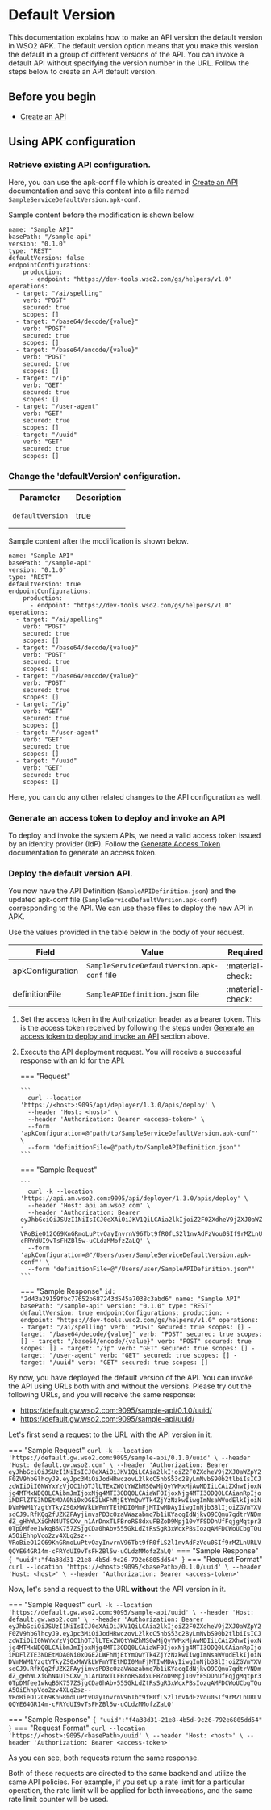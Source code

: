# Default Version

This documentation explains how to make an API version the default version in WSO2 APK. The default version option means that you make this version the default in a group of different versions of the API. You can invoke a default API without specifying the version number in the URL. Follow the steps below to create an API default version.

## Before you begin

- <a href="../../../get-started/quick-start-guide" target="_blank">Create an API</a>

## Using APK configuration

### Retrieve existing API configuration.
Here, you can use the apk-conf file which is created in <a href="../../../get-started/quick-start-guide" target="_blank">Create an API</a> documentation and save this content into a file named `SampleServiceDefaultVersion.apk-conf`.

Sample content before the modification is shown below.
```
name: "Sample API"
basePath: "/sample-api"
version: "0.1.0"
type: "REST"
defaultVersion: false
endpointConfigurations:
    production:
      - endpoint: "https://dev-tools.wso2.com/gs/helpers/v1.0"
operations:
  - target: "/ai/spelling"
    verb: "POST"
    secured: true
    scopes: []
  - target: "/base64/decode/{value}"
    verb: "POST"
    secured: true
    scopes: []
  - target: "/base64/encode/{value}"
    verb: "POST"
    secured: true
    scopes: []
  - target: "/ip"
    verb: "GET"
    secured: true
    scopes: []
  - target: "/user-agent"
    verb: "GET"
    secured: true
    scopes: []
  - target: "/uuid"
    verb: "GET"
    secured: true
    scopes: []
```

### Change the 'defaultVersion' configuration.
<table>
        <tbody>
            <tr>
                <th colspan="2" >Parameter</th>
                <th>Description</th>
            </tr>
            <tr>
                <td colspan="2" class="confluenceTd"><pre>defaultVersion</pre></td>
                <td class="confluenceTd">true</td>
            </tr>
        </tbody>
</table>

   Sample content after the modification is shown below.
```
name: "Sample API"
basePath: "/sample-api"
version: "0.1.0"
type: "REST"
defaultVersion: true
endpointConfigurations:
    production:
      - endpoint: "https://dev-tools.wso2.com/gs/helpers/v1.0"
operations:
  - target: "/ai/spelling"
    verb: "POST"
    secured: true
    scopes: []
  - target: "/base64/decode/{value}"
    verb: "POST"
    secured: true
    scopes: []
  - target: "/base64/encode/{value}"
    verb: "POST"
    secured: true
    scopes: []
  - target: "/ip"
    verb: "GET"
    secured: true
    scopes: []
  - target: "/user-agent"
    verb: "GET"
    secured: true
    scopes: []
  - target: "/uuid"
    verb: "GET"
    secured: true
    scopes: []
```
   
Here, you can do any other related changes to the API configuration as well.

### Generate an access token to deploy and invoke an API

To deploy and invoke the system APIs, we need a valid access token issued by an identity provider (IdP). Follow the <a href="../../../develop-and-deploy-api/security/generate-access-token" target="_blank">Generate Access Token</a> documentation to generate an access token.


### Deploy the default version API.

You now have the API Definition (`SampleAPIDefinition.json`) and the updated apk-conf file (`SampleServiceDefaultVersion.apk-conf`) corresponding to the API. We can use these files to deploy the new API in APK.

Use the values provided in the table below in the body of your request.

   | Field            | Value                                       | Required         |
   | ---------------- | ------------------------------------------- | ---------------- |
   | apkConfiguration | `SampleServiceDefaultVersion.apk-conf` file | :material-check: |
   | definitionFile   | `SampleAPIDefinition.json` file             | :material-check: |

1.  Set the access token in the Authorization header as a bearer token. This is the access token received by following the steps under [Generate an access token to deploy and invoke an API](#generate-an-access-token-to-deploy-and-invoke-an-api) section above.
2.  Execute the API deployment request. You will receive a successful response with an Id for the API.

    === "Request"

        ```
          curl --location 'https://<host>:9095/api/deployer/1.3.0/apis/deploy' \
          --header 'Host: <host>' \
          --header 'Authorization: Bearer <access-token>' \
          --form 'apkConfiguration=@"path/to/SampleServiceDefaultVersion.apk-conf"' \
          --form 'definitionFile=@"path/to/SampleAPIDefinition.json"'
        ```

    === "Sample Request"

        ```
          curl -k --location 'https://api.am.wso2.com:9095/api/deployer/1.3.0/apis/deploy' \
          --header 'Host: api.am.wso2.com' \
          --header 'Authorization: Bearer eyJhbGciOiJSUzI1NiIsICJ0eXAiOiJKV1QiLCAia2lkIjoiZ2F0ZXdheV9jZXJ0aWZpY2F0ZV9hbGlhcyJ9.eyJpc3MiOiJodHRwczovL2lkcC5hbS53c28yLmNvbS90b2tlbiIsICJzdWIiOiI0NWYxYzVjOC1hOTJlLTExZWQtYWZhMS0wMjQyYWMxMjAwMDIiLCAiZXhwIjoxNjg4MTMxNDQ0LCAibmJmIjoxNjg4MTI3ODQ0LCAiaWF0IjoxNjg4MTI3ODQ0LCAianRpIjoiMDFlZTE3NDEtMDA0Ni0xOGE2LWFhMjEtYmQwYTk4ZjYzNzkwIiwgImNsaWVudElkIjoiNDVmMWM1YzgtYTkyZS0xMWVkLWFmYTEtMDI0MmFjMTIwMDAyIiwgInNjb3BlIjoiZGVmYXVsdCJ9.RfKQq2fUZKZFAyjimvsPD3cOzaVWazabmq7b1iKYacqIdNjkvO9CQmu7qdtrVNDmdZ_gHhWLXiGhN4UTSCXv_n1ArDnxTLFBroRS8dxuFBZoD9Mpj10vYFSDDhUfFqjgMqtpr30TpDMfee1wkqB6K757ZSjgCDa0hAbv555GkLdZtRsSgR3xWcxPBsIozqAMFDCWoUCbgTQuA5OiEhhpVco2zv4XLq2sz--VRoBieO12C69KnGRmoLuPtvOayInvrnV96Tbt9fR0fLS2l1nvAdFzVou0SIf9rMZLnURLVQQYE64GR14m-cFRYdUI9vTsFHZBl5w-uCLdzMMofzZaLQ' \
          --form 'apkConfiguration=@"/Users/user/SampleServiceDefaultVersion.apk-conf"' \
          --form 'definitionFile=@"/Users/user/SampleAPIDefinition.json"'
        ```

    === "Sample Response"
        ```
        id: "2d43a29159fbc77652b687243d545a7038c3abd6"
        name: "Sample API"
        basePath: "/sample-api"
        version: "0.1.0"
        type: "REST"
        defaultVersion: true
        endpointConfigurations:
            production:
            - endpoint: "https://dev-tools.wso2.com/gs/helpers/v1.0"
        operations:
        - target: "/ai/spelling"
          verb: "POST"
          secured: true
          scopes: []
        - target: "/base64/decode/{value}"
          verb: "POST"
          secured: true
          scopes: []
        - target: "/base64/encode/{value}"
          verb: "POST"
          secured: true
          scopes: []
        - target: "/ip"
          verb: "GET"
          secured: true
          scopes: []
        - target: "/user-agent"
          verb: "GET"
          secured: true
          scopes: []
        - target: "/uuid"
          verb: "GET"
          secured: true
          scopes: []
        ```
   
By now, you have deployed the default version of the API. You can invoke the API using URLs both with and without the versions. Please try out the following URLs, and you will receive the same response:

- https://default.gw.wso2.com:9095/sample-api/0.1.0/uuid/
- https://default.gw.wso2.com:9095/sample-api/uuid/

Let's first send a request to the URL with the API version in it.

=== "Sample Request"
    ```
    curl -k --location 'https://default.gw.wso2.com:9095/sample-api/0.1.0/uuid' \
    --header 'Host: default.gw.wso2.com' \
    --header 'Authorization: Bearer eyJhbGciOiJSUzI1NiIsICJ0eXAiOiJKV1QiLCAia2lkIjoiZ2F0ZXdheV9jZXJ0aWZpY2F0ZV9hbGlhcyJ9.eyJpc3MiOiJodHRwczovL2lkcC5hbS53c28yLmNvbS90b2tlbiIsICJzdWIiOiI0NWYxYzVjOC1hOTJlLTExZWQtYWZhMS0wMjQyYWMxMjAwMDIiLCAiZXhwIjoxNjg4MTMxNDQ0LCAibmJmIjoxNjg4MTI3ODQ0LCAiaWF0IjoxNjg4MTI3ODQ0LCAianRpIjoiMDFlZTE3NDEtMDA0Ni0xOGE2LWFhMjEtYmQwYTk4ZjYzNzkwIiwgImNsaWVudElkIjoiNDVmMWM1YzgtYTkyZS0xMWVkLWFmYTEtMDI0MmFjMTIwMDAyIiwgInNjb3BlIjoiZGVmYXVsdCJ9.RfKQq2fUZKZFAyjimvsPD3cOzaVWazabmq7b1iKYacqIdNjkvO9CQmu7qdtrVNDmdZ_gHhWLXiGhN4UTSCXv_n1ArDnxTLFBroRS8dxuFBZoD9Mpj10vYFSDDhUfFqjgMqtpr30TpDMfee1wkqB6K757ZSjgCDa0hAbv555GkLdZtRsSgR3xWcxPBsIozqAMFDCWoUCbgTQuA5OiEhhpVco2zv4XLq2sz--VRoBieO12C69KnGRmoLuPtvOayInvrnV96Tbt9fR0fLS2l1nvAdFzVou0SIf9rMZLnURLVQQYE64GR14m-cFRYdUI9vTsFHZBl5w-uCLdzMMofzZaLQ'
    ```
=== "Sample Response"
    ```
    {
        "uuid":"f4a38d31-21e8-4b5d-9c26-792e6805dd54"
    }
    ```
=== "Request Format"
    ```
    curl --location 'https://<host>:9095/<basePath>/0.1.0/uuid' \
    --header 'Host: <host>' \
    --header 'Authorization: Bearer <access-token>'
    ```

Now, let's send a request to the URL **without** the API version in it.

=== "Sample Request"
    ```
    curl -k --location 'https://default.gw.wso2.com:9095/sample-api/uuid' \
    --header 'Host: default.gw.wso2.com' \
    --header 'Authorization: Bearer eyJhbGciOiJSUzI1NiIsICJ0eXAiOiJKV1QiLCAia2lkIjoiZ2F0ZXdheV9jZXJ0aWZpY2F0ZV9hbGlhcyJ9.eyJpc3MiOiJodHRwczovL2lkcC5hbS53c28yLmNvbS90b2tlbiIsICJzdWIiOiI0NWYxYzVjOC1hOTJlLTExZWQtYWZhMS0wMjQyYWMxMjAwMDIiLCAiZXhwIjoxNjg4MTMxNDQ0LCAibmJmIjoxNjg4MTI3ODQ0LCAiaWF0IjoxNjg4MTI3ODQ0LCAianRpIjoiMDFlZTE3NDEtMDA0Ni0xOGE2LWFhMjEtYmQwYTk4ZjYzNzkwIiwgImNsaWVudElkIjoiNDVmMWM1YzgtYTkyZS0xMWVkLWFmYTEtMDI0MmFjMTIwMDAyIiwgInNjb3BlIjoiZGVmYXVsdCJ9.RfKQq2fUZKZFAyjimvsPD3cOzaVWazabmq7b1iKYacqIdNjkvO9CQmu7qdtrVNDmdZ_gHhWLXiGhN4UTSCXv_n1ArDnxTLFBroRS8dxuFBZoD9Mpj10vYFSDDhUfFqjgMqtpr30TpDMfee1wkqB6K757ZSjgCDa0hAbv555GkLdZtRsSgR3xWcxPBsIozqAMFDCWoUCbgTQuA5OiEhhpVco2zv4XLq2sz--VRoBieO12C69KnGRmoLuPtvOayInvrnV96Tbt9fR0fLS2l1nvAdFzVou0SIf9rMZLnURLVQQYE64GR14m-cFRYdUI9vTsFHZBl5w-uCLdzMMofzZaLQ'
    ```

=== "Sample Response"
    ```
    {
        "uuid":"f4a38d31-21e8-4b5d-9c26-792e6805dd54"
    }
    ```
=== "Request Format"
    ```
    curl --location 'https://<host>:9095/<basePath>/uuid' \
    --header 'Host: <host>' \
    --header 'Authorization: Bearer <access-token>'
    ```

As you can see, both requests return the same response.

Both of these requests are directed to the same backend and utilize the same API policies. For example, if you set up a rate limit for a particular operation, the rate limit will be applied for both invocations, and the same rate limit counter will be used.
